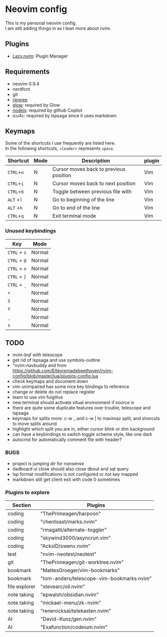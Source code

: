 # Neovim config
This is my personal neovim config.<br>
I am still adding things in as I lean more about nvim.<br>

## Plugins
+ [Lazy.nvim](https://github.com/folke/lazy.nvim): Plugin Manager

## Requirements
+ neovim 0.9.4
+ nerdfont
+ git
+ [ripgrep](https://github.com/BurntSushi/ripgrep)
+ [glow](https://github.com/charmbracelet/glow): required by Glow
+ [nodejs](https://github.com/nodejs): required by github Copliot
+ icu4c: required by lspsaga since it uses markdown

## Keymaps
Some of the shortcuts I use frequently are listed here. <br>
In the following shortcuts, `<leader>` represents `space`.<br>

| Shortcut          | Mode     | Description                                                              | plugin                      |
|-------------------|----------|--------------------------------------------------------------------------|-----------------------------|
| `CTRL`+`o`        | N        | Cursor moves back to previous position                                   | Vim                         |
| `CTRL`+`i`        | N        | Cursor moves back to next position                                       | Vim                         |
| `CTRL`+`6`        | N        | Toggle between previous file with                                        | Vim                         |
| `ALT` +`l`        | N        | Go to beginning of the line                                              | Vim                         |
| `ALT` +`h`        | N        | Go to end of the line                                                    | Vim                         |
| `CTRL`+`q`        | N        | Exit terminal mode                                                       | Vim                         |
### Unused keybindings
| Key | Mode |
| ---- | ---- |
| `CTRL` + `s` | Normal |
| `CTRL` + `@` | Normal |
| `CTRL` + `n` | Normal |
| `CTRL` + `[` | Normal |
| `CTRL` + `_` | Normal |
| `+` | Normal |
| `S` | Normal |
| `Y` | Normal |
| `_` | Normal |
| `s` | Normal |


## TODO
- nvim-bqf with telescope
- get rid of lspsaga and use symbols-outline
- "nvim-navbuddy and from https://github.com/Elteoremadebeethoven/nvim-config/blob/master/lua/plugins-config.lua
- check keymaps and document down
- vim-unimpaired has some nice key bindings to reference
- change or delete do not replace register
- learn to use vim fuigitive
- new terminal should activate vitual environment if source is
- there are quite some duplicate features over trouble, telescope and lspsaga
- keymaps for splits more: c-w _ and c-w | to maximaz split, and shorcuts to move splits around
- highlight which split you are in, either cursor blink or dim background
- can have a keybindings to switch toggle scheme style, like one dark
- autocmd for automatically comment file with header?

### BUGS
- project is jumping dir for nonsense
- dadboard ui close should also close dbout and sql query
- lsp format modifications is not configured or not key mapped
- markdown still get client exit with code 0 sometimes

### Plugins to explore
| Section | Plugins |
|---------|---------|
| coding | "ThePrimeagen/harpoon" |
| coding | "chentoast/marks.nvim" |
| coding | "rmagatti/alternate-toggler" |
| coding | "skywind3000/asyncrun.vim" |
| coding | "AckslD/swenv.nvim" |
| test | "nvim-neotest/neotest" |
| git | "ThePrimeagen/git-worktree.nvim"|
| bookmark | "MattesGroeger/vim-bookmarks" |
| bookmark | "tom-anders/telescope-vim-bookmarks.nvim" |
| file explorer | "stevearc/oil.nvim" |
| note taking | "epwalsh/obsidian.nvim" |
| note taking | "mickael-menu/zk-nvim" |
| note taking | "renerocksai/telekasten.nvim" |
| AI | "David-Kunz/gen.nvim"|
| AI | "Exafunction/codeium.nvim"|
